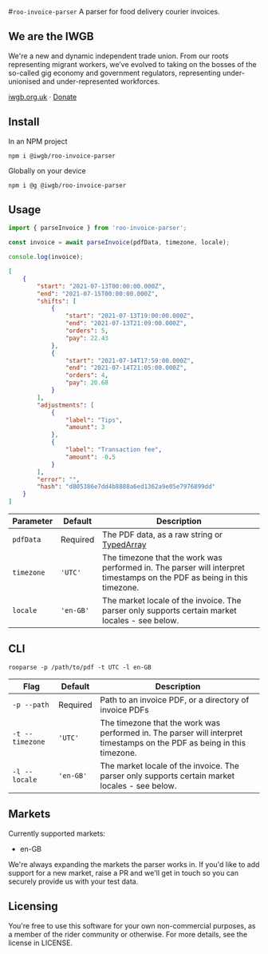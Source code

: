 #`roo-invoice-parser`
A parser for food delivery courier invoices.

## We are the IWGB
We're a new and dynamic independent trade union. From our roots representing migrant workers, we’ve evolved to taking on the bosses of the so-called gig economy and government regulators, representing under-unionised and under-represented workforces.

[iwgb.org.uk](https://iwgb.org.uk) · [Donate](https://iwgb.org.uk/donate)

## Install
In an NPM project
```
npm i @iwgb/roo-invoice-parser
```

Globally on your device
```
npm i @g @iwgb/roo-invoice-parser
```

## Usage

```js
import { parseInvoice } from 'roo-invoice-parser';

const invoice = await parseInvoice(pdfData, timezone, locale);

console.log(invoice);
```

```json
[
    {
        "start": "2021-07-13T00:00:00.000Z",
        "end": "2021-07-15T00:00:00.000Z",
        "shifts": [
            {
                "start": "2021-07-13T19:00:00.000Z",
                "end": "2021-07-13T21:09:00.000Z",
                "orders": 5,
                "pay": 22.43
            },
            {
                "start": "2021-07-14T17:59:00.000Z",
                "end": "2021-07-14T21:05:00.000Z",
                "orders": 4,
                "pay": 20.68
            }
        ],
        "adjustments": [
            {
                "label": "Tips",
                "amount": 3
            },
            {
                "label": "Transaction fee",
                "amount": -0.5
            }
        ],
        "error": "",
        "hash": "d805386e7dd4b8888a6ed1362a9e05e7976899dd"
    }
]
```

| Parameter  | Default   | Description                                                                                                                                |
|------------|-----------|--------------------------------------------------------------------------------------------------------------------------------------------|
| `pdfData`  | Required  | The PDF data, as a raw string or [TypedArray](https://developer.mozilla.org/en-US/docs/Web/JavaScript/Reference/Global_Objects/TypedArray) |
| `timezone` | `'UTC'`   | The timezone that the work was performed in. The parser will interpret timestamps on the PDF as being in this timezone.                    |
| `locale`   | `'en-GB'` | The market locale of the invoice. The parser only supports certain market locales - see below.                                             |

## CLI
```
rooparse -p /path/to/pdf -t UTC -l en-GB
```
| Flag            | Default   | Description                                                                                                             |
|-----------------|-----------|-------------------------------------------------------------------------------------------------------------------------|
| `-p --path`     | Required  | Path to an invoice PDF, or a directory of invoice PDFs                                                                  |
| `-t --timezone` | `'UTC'`   | The timezone that the work was performed in. The parser will interpret timestamps on the PDF as being in this timezone. |
| `-l --locale`   | `'en-GB'` | The market locale of the invoice. The parser only supports certain market locales - see below.                          |

## Markets
Currently supported markets:
* en-GB

We're always expanding the markets the parser works in. If you'd like to add support for a new market, raise a PR and we'll get in touch so you can securely provide us with your test data.

## Licensing
You're free to use this software for your own non-commercial purposes, as a member of the rider community or otherwise. For more details, see the license in LICENSE.
